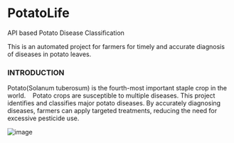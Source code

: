 # PotatoLife
API based Potato Disease Classification 

This is an automated project for farmers for timely and accurate diagnosis of diseases in potato leaves.

### INTRODUCTION
Potato(Solanum tuberosum) is the fourth-most important staple crop in the world.   
Potato crops are susceptible to multiple diseases.
This project identifies and classifies major potato diseases.
By accurately diagnosing diseases, farmers can apply targeted treatments, reducing the need for excessive pesticide use.

![image](https://github.com/KD-Blitz/PotatoLife/assets/118080140/d31e8943-9e5d-4524-b15a-141998694ce5)
